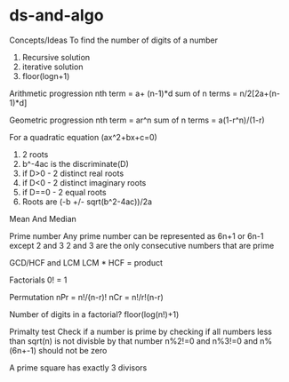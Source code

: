 # ds-and-algo
Concepts/Ideas
To find the number of digits of a number
1. Recursive solution
2. iterative solution
3. floor(logn+1)

Arithmetic progression
nth term = a+ (n-1)*d
sum of n terms = n/2[2a+(n-1)*d]

Geometric progression
nth term = ar^n
sum of n terms = a(1-r^n)/(1-r)

For a quadratic equation (ax^2+bx+c=0)
1. 2 roots
2. b^-4ac is the discriminate(D)
3. if D>0 - 2 distinct real roots
4. if D<0 - 2 distinct imaginary roots
5. if D==0 - 2 equal roots
6. Roots are (-b +/- sqrt(b^2-4ac))/2a

Mean And Median

Prime number
Any prime number can be represented as 6n+1 or 6n-1 except 2 and 3
2 and 3 are the only consecutive numbers that are prime

GCD/HCF and LCM
LCM * HCF = product

Factorials
0! = 1

Permutation
nPr = n!/(n-r)!
nCr = n!/r!(n-r)

Number of digits in a factorial?
floor(log(n!)+1)

Primalty test
Check if a number is prime by checking if all numbers less than sqrt(n) is not divisble by that number
n%2!=0 and n%3!=0 and n%(6n+-1) should not be zero

A prime square has exactly 3 divisors

